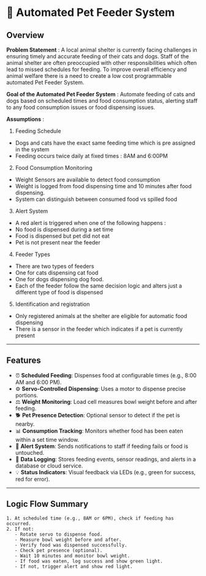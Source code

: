 # 🐾 Automated Pet Feeder System

## Overview

**Problem Statement** : A local animal shelter is currently facing challenges in ensuring timely and accurate feeding of their cats and dogs. Staff of the animal shelter are often preoccupied with other responsibilities which often lead to missed schedules for feeding. To improve overall efficiency and animal welfare there is a need to create a low cost programmable automated Pet Feeder System.

**Goal of the Automated Pet Feeder System** : Automate feeding of cats and dogs based on scheduled times and food consumption status, alerting staff to any food consumption issues or food dispensing issues. 

**Assumptions** : 
1. Feeding Schedule 
- Dogs and cats have the exact same feeding time which is pre assigned in the system
- Feeding occurs twice daily at fixed times : 8AM and 6:00PM
2. Food Consumption Monitoring 
- Weight Sensors are available to detect food consumption 
- Weight is logged from food dispensing time and 10 minutes after food dispensing.
- System can distinguish between consumed food vs spilled food 

3. Alert System 
- A red alert is triggered when one of the following happens : 
- No food is dispensed during a set time 
- Food is dispensed but pet did not eat 
- Pet is not present near the feeder

4. Feeder Types
- There are two types of feeders
- One for cats dispensing cat food
- One for dogs dispensing dog food.
- Each of the feeder follow the same decision logic and alters just a different type of food is dispensed 

5. Identification and registration 
- Only registered animals at the shelter are eligible for automatic food dispensing 
- There is a sensor in the feeder which indicates if a pet is currently present 


---

## Features

- ⏰ **Scheduled Feeding**: Dispenses food at configurable times (e.g., 8:00 AM and 6:00 PM).
- ⚙️ **Servo-Controlled Dispensing**: Uses a motor to dispense precise portions.
- ⚖️ **Weight Monitoring**: Load cell measures bowl weight before and after feeding.
- 🐕 **Pet Presence Detection**: Optional sensor to detect if the pet is nearby.
- 📊 **Consumption Tracking**: Monitors whether food has been eaten within a set time window.
- 🚨 **Alert System**: Sends notifications to staff if feeding fails or food is untouched.
- 💾 **Data Logging**: Stores feeding events, sensor readings, and alerts in a database or cloud service.
- 💡 **Status Indicators**: Visual feedback via LEDs (e.g., green for success, red for error).

----


## Logic Flow Summary

```text
1. At scheduled time (e.g., 8AM or 6PM), check if feeding has occurred.
2. If not:
   - Rotate servo to dispense food.
   - Measure bowl weight before and after.
   - Verify food was dispensed successfully.
   - Check pet presence (optional).
   - Wait 10 minutes and monitor bowl weight.
   - If food was eaten, log success and show green light.
   - If not, trigger alert and show red light.
